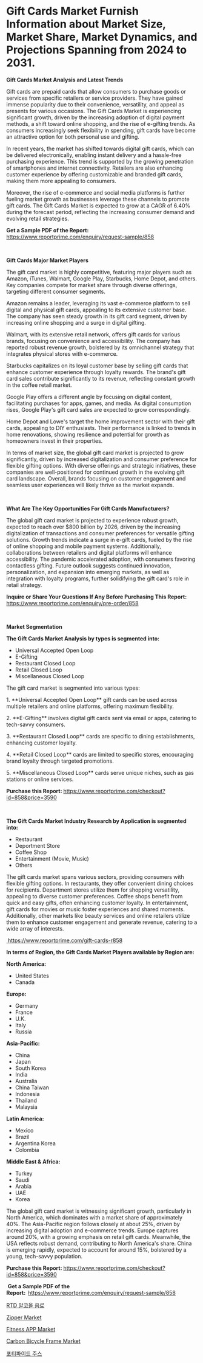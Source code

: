 <p><h1>Gift Cards Market Furnish Information about Market Size, Market Share, Market Dynamics, and Projections Spanning from 2024 to 2031.</h1></p><p><strong>Gift Cards Market Analysis and Latest Trends</strong></p>
<p><p>Gift cards are prepaid cards that allow consumers to purchase goods or services from specific retailers or service providers. They have gained immense popularity due to their convenience, versatility, and appeal as presents for various occasions. The Gift Cards Market is experiencing significant growth, driven by the increasing adoption of digital payment methods, a shift toward online shopping, and the rise of e-gifting trends. As consumers increasingly seek flexibility in spending, gift cards have become an attractive option for both personal use and gifting.</p><p>In recent years, the market has shifted towards digital gift cards, which can be delivered electronically, enabling instant delivery and a hassle-free purchasing experience. This trend is supported by the growing penetration of smartphones and internet connectivity. Retailers are also enhancing customer experience by offering customizable and branded gift cards, making them more appealing to consumers.</p><p>Moreover, the rise of e-commerce and social media platforms is further fueling market growth as businesses leverage these channels to promote gift cards. The Gift Cards Market is expected to grow at a CAGR of 6.40% during the forecast period, reflecting the increasing consumer demand and evolving retail strategies.</p></p>
<p><strong>Get a Sample PDF of the Report:&nbsp;</strong> <a href="https://www.reportprime.com/enquiry/request-sample/858">https://www.reportprime.com/enquiry/request-sample/858</a></p>
<p>&nbsp;</p>
<p><strong>Gift Cards Major Market Players</strong></p>
<p><p>The gift card market is highly competitive, featuring major players such as Amazon, iTunes, Walmart, Google Play, Starbucks, Home Depot, and others. Key companies compete for market share through diverse offerings, targeting different consumer segments.</p><p>Amazon remains a leader, leveraging its vast e-commerce platform to sell digital and physical gift cards, appealing to its extensive customer base. The company has seen steady growth in its gift card segment, driven by increasing online shopping and a surge in digital gifting.</p><p>Walmart, with its extensive retail network, offers gift cards for various brands, focusing on convenience and accessibility. The company has reported robust revenue growth, bolstered by its omnichannel strategy that integrates physical stores with e-commerce.</p><p>Starbucks capitalizes on its loyal customer base by selling gift cards that enhance customer experience through loyalty rewards. The brand's gift card sales contribute significantly to its revenue, reflecting constant growth in the coffee retail market.</p><p>Google Play offers a different angle by focusing on digital content, facilitating purchases for apps, games, and media. As digital consumption rises, Google Play's gift card sales are expected to grow correspondingly.</p><p>Home Depot and Lowe's target the home improvement sector with their gift cards, appealing to DIY enthusiasts. Their performance is linked to trends in home renovations, showing resilience and potential for growth as homeowners invest in their properties.</p><p>In terms of market size, the global gift card market is projected to grow significantly, driven by increased digitalization and consumer preference for flexible gifting options. With diverse offerings and strategic initiatives, these companies are well-positioned for continued growth in the evolving gift card landscape. Overall, brands focusing on customer engagement and seamless user experiences will likely thrive as the market expands.</p></p>
<p>&nbsp;</p>
<p><strong>What Are The Key Opportunities For Gift Cards Manufacturers?</strong></p>
<p><p>The global gift card market is projected to experience robust growth, expected to reach over $800 billion by 2026, driven by the increasing digitalization of transactions and consumer preferences for versatile gifting solutions. Growth trends indicate a surge in e-gift cards, fueled by the rise of online shopping and mobile payment systems. Additionally, collaborations between retailers and digital platforms will enhance accessibility. The pandemic accelerated adoption, with consumers favoring contactless gifting. Future outlook suggests continued innovation, personalization, and expansion into emerging markets, as well as integration with loyalty programs, further solidifying the gift card's role in retail strategy.</p></p>
<p><strong>Inquire or Share Your Questions If Any Before Purchasing This Report:</strong> <a href="https://www.reportprime.com/enquiry/pre-order/858">https://www.reportprime.com/enquiry/pre-order/858</a></p>
<p>&nbsp;</p>
<p><strong>Market Segmentation</strong></p>
<p><strong>The Gift Cards Market Analysis by types is segmented into:</strong></p>
<p><ul><li>Universal Accepted Open Loop</li><li>E-Gifting</li><li>Restaurant Closed Loop</li><li>Retail Closed Loop</li><li>Miscellaneous Closed Loop</li></ul></p>
<p><p>The gift card market is segmented into various types: </p><p>1. **Universal Accepted Open Loop** gift cards can be used across multiple retailers and online platforms, offering maximum flexibility.</p><p>   </p><p>2. **E-Gifting** involves digital gift cards sent via email or apps, catering to tech-savvy consumers.</p><p>3. **Restaurant Closed Loop** cards are specific to dining establishments, enhancing customer loyalty.</p><p>4. **Retail Closed Loop** cards are limited to specific stores, encouraging brand loyalty through targeted promotions.</p><p>5. **Miscellaneous Closed Loop** cards serve unique niches, such as gas stations or online services.</p></p>
<p><strong>Purchase this Report:&nbsp;</strong><a href="https://www.reportprime.com/checkout?id=858&price=3590">https://www.reportprime.com/checkout?id=858&price=3590</a></p>
<p>&nbsp;</p>
<p><strong>The Gift Cards Market Industry Research by Application is segmented into:</strong></p>
<p><ul><li>Restaurant</li><li>Deportment Store</li><li>Coffee Shop</li><li>Entertainment (Movie, Music)</li><li>Others</li></ul></p>
<p><p>The gift cards market spans various sectors, providing consumers with flexible gifting options. In restaurants, they offer convenient dining choices for recipients. Department stores utilize them for shopping versatility, appealing to diverse customer preferences. Coffee shops benefit from quick and easy gifts, often enhancing customer loyalty. In entertainment, gift cards for movies or music foster experiences and shared moments. Additionally, other markets like beauty services and online retailers utilize them to enhance customer engagement and generate revenue, catering to a wide array of interests.</p></p>
<p><a href="https://www.reportprime.com/gift-cards-r858">&nbsp;https://www.reportprime.com/gift-cards-r858</a></p>
<p><strong>In terms of Region, the Gift Cards Market Players available by Region are:</strong></p>
<p>
    <p> <strong> North America: </strong>
        <ul>
            <li>United States</li>
            <li>Canada</li>
        </ul>
        </p> 
    <p> <strong> Europe: </strong>
        <ul>
            <li>Germany</li>
            <li>France</li>
            <li>U.K.</li>
            <li>Italy</li>
            <li>Russia</li>
        </ul>
        </p> 
    <p> <strong> Asia-Pacific: </strong>
        <ul>
            <li>China</li>
            <li>Japan</li>
            <li>South Korea</li>
            <li>India</li>
            <li>Australia</li>
            <li>China Taiwan</li>
            <li>Indonesia</li>
            <li>Thailand</li>
            <li>Malaysia</li>
        </ul>
        </p> 
    <p> <strong> Latin America: </strong>
        <ul>
            <li>Mexico</li>
            <li>Brazil</li>
            <li>Argentina Korea</li>
            <li>Colombia</li>
        </ul>
        </p> 
    <p> <strong> Middle East & Africa: </strong>
        <ul>
            <li>Turkey</li>
            <li>Saudi</li>
            <li>Arabia</li>
            <li>UAE</li>
            <li>Korea</li>
        </ul>
    </p>
    </p>
<p><p>The global gift card market is witnessing significant growth, particularly in North America, which dominates with a market share of approximately 40%. The Asia-Pacific region follows closely at about 25%, driven by increasing digital adoption and e-commerce trends. Europe captures around 20%, with a growing emphasis on retail gift cards. Meanwhile, the USA reflects robust demand, contributing to North America's share. China is emerging rapidly, expected to account for around 15%, bolstered by a young, tech-savvy population.</p></p>
<p><strong>Purchase this Report: </strong><a href="https://www.reportprime.com/checkout?id=858&price=3590">https://www.reportprime.com/checkout?id=858&price=3590</a></p>
<p>&nbsp;<strong>Get a Sample PDF of the Report:&nbsp;&nbsp;</strong><a href="https://www.reportprime.com/enquiry/request-sample/858">https://www.reportprime.com/enquiry/request-sample/858</a></p>
<p><strong></strong></p>
<p><p><a href="https://medium.com/@nargishussain12/%EC%A0%84%EB%9E%B5%EC%A0%81-%ED%86%B5%EC%B0%B0%EB%A0%A5-2024-2031%EB%85%84-%EA%B8%80%EB%A1%9C%EB%B2%8C-rtd-%EC%A6%89%EC%84%9D-%EC%9D%8C%EB%A3%8C-%EC%95%8C%EC%BD%94%EC%98%AC-%EC%8B%9C%EC%9E%A5-%EB%8F%99%ED%96%A5-141%ED%8E%98%EC%9D%B4%EC%A7%80-%ED%8F%AC%ED%95%A8-a305c2d897b5">RTD 알코올 음료</a></p><p><a href="https://github.com/RickHolmes3/Market-Research-Report-List-6/blob/main/zipper-market.md">Zipper Market</a></p><p><a href="https://medium.com/@sarahhopkins94/fitness-app-industry-sector-market-dynamics-and-future-scenarios-2024-2031-42a9afea83fc">Fitness APP Market</a></p><p><a href="https://www.linkedin.com/pulse/carbon-bicycle-frame-market-size-growing-cagr-72-report-covers-rrwle?trackingId=QlegdCUuTGGic3gm%2FGvyAg%3D%3D">Carbon Bicycle Frame Market</a></p><p><a href="https://medium.com/@nargishussain12/%EC%A7%80%EC%97%AD-%EB%B0%8F-%EA%B8%80%EB%A1%9C%EB%B2%8C-%ED%8A%B8%EB%A0%8C%EB%93%9C%EA%B0%80-2024%EB%85%84%EB%B6%80%ED%84%B0-2031%EB%85%84%EA%B9%8C%EC%A7%80-%EA%B0%95%ED%99%94-%EC%A3%BC%EC%8A%A4-%EC%8B%9C%EC%9E%A5%EC%97%90-%EC%96%B4%EB%96%A4-%EC%98%81%ED%96%A5%EC%9D%84-%EB%AF%B8%EC%B9%98%EB%8A%94%EA%B0%80-5ec866eb4a71">포티파이드 주스</a></p></p>